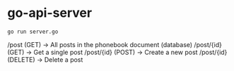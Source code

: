 # go-api-server

```
go run server.go
```

/post (GET) -> All posts in the phonebook document (database)
/post/{id} (GET) -> Get a single post
/post/{id} (POST) -> Create a new post
/post/{id} (DELETE) -> Delete a post